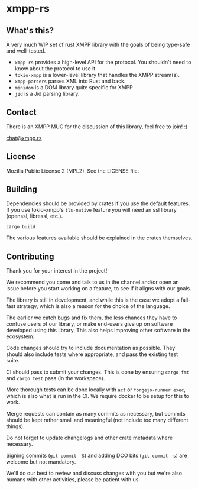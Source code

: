 xmpp-rs
=======

What's this?
------------

A very much WIP set of rust XMPP library with the goals of being type-safe and
well-tested.

- `xmpp-rs` provides a high-level API for the protocol. You shouldn't need to
  know about the protocol to use it.
- `tokio-xmpp` is a lower-level library that handles the XMPP stream(s).
- `xmpp-parsers` parses XML into Rust and back.
- `minidom` is a DOM library quite specific for XMPP
- `jid` is a Jid parsing library.

Contact
-------

There is an XMPP MUC for the discussion of this library, feel free to join! :)

[chat@xmpp.rs](xmpp:chat@xmpp.rs?join)

License
-------

Mozilla Public License 2 (MPL2). See the LICENSE file.

Building
--------

Dependencies should be provided by crates if you use the default features. If
you use tokio-xmpp's `tls-native` feature you will need an ssl library
(openssl, libressl, etc.).

```
cargo build
```

The various features available should be explained in the crates themselves.

Contributing
------------

Thank you for your interest in the project!

We recommend you come and talk to us in the channel and/or open an issue
before you start working on a feature, to see if it aligns with our goals.

The library is still in development, and while this is the case we adopt a
fail-fast strategy, which is also a reason for the choice of the language.

The earlier we catch bugs and fix them, the less chances they have to confuse
users of our library, or make end-users give up on software developed using
this library. This also helps improving other software in the ecosystem.

Code changes should try to include documentation as possible. They should also
include tests where appropriate, and pass the existing test suite.

CI should pass to submit your changes. This is done by ensuring `cargo fmt`
and `cargo test` pass (in the workspace).

More thorough tests can be done locally with `act` or `forgejo-runner
exec`, which is also what is run in the CI. We require docker to be setup for
this to work.

Merge requests can contain as many commits as necessary, but commits should be
kept rather small and meaningful (not include too many different things).

Do not forget to update changelogs and other crate metadata where necessary.

Signing commits (`git commit -S`) and adding DCO bits (`git commit -s`) are
welcome but not mandatory.

We'll do our best to review and discuss changes with you but we're also humans
with other activities, please be patient with us.
